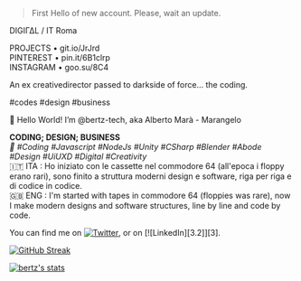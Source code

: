 > First Hello of new account. Please, wait an update.

DIGIΓΔL / IT Roma

PROJECTS  • git.io/JrJrd<br>
PINTEREST • pin.it/6B1clrp<br>
INSTAGRAM • goo.su/8C4<br>

An ex creativedirector passed to darkside of force... the coding.

#codes #design #business 

👋 Hello World! I’m @bertz-tech, aka Alberto Marà - Marangelo

<b>CODING; DESIGN; BUSINESS</b><br>
<i>🚀 #Coding #Javascript #NodeJs #Unity #CSharp #Blender #Abode #Design #UiUXD #Digital #Creativity</i><br>
🇮🇹 ITA : Ho iniziato con le cassette nel commodore 64 (all'epoca i floppy erano rari), sono finito a struttura moderni design e software, riga per riga e di codice in codice.<br>
🇬🇧 ENG : I'm started with tapes in commodore 64 (floppies was rare), now I  make modern designs and software structures, line by line and code by code.

<!-- Actual text -->

You can find me on [![Twitter][1.2]][1], or on [![LinkedIn][3.2]][3].

<!-- Icons -->

[1.2]: http://i.imgur.com/wWzX9uB.png (twitter icon without padding)
[2.2]: https://raw.githubusercontent.com/MartinHeinz/MartinHeinz/master/linkedin-3-16.png (LinkedIn icon without padding)

<!-- Links to your social media accounts -->

[1]: https://twitter.com/Martin_Heinz_
[2]: https://www.linkedin.com/in/heinz-martin/


<!-- custom on https://github-readme-streak-stats.herokuapp.com/demo/ -->
[![GitHub Streak](https://github-readme-streak-stats.herokuapp.com?user=bertz-tech&theme=react&hide_border=true&date_format=M%20j%5B%2C%20Y%5D)](https://git.io/streak-stats)

[![bertz's stats](https://github-readme-stats.vercel.app/api/wakatime?username=ebfeebe0-ae51-4c38-8521-9b0bf9402c6e)](https://github.com/bertz-tech/github-readme-stats)
